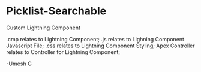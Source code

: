 # Picklist-Searchable
Custom Lightning Component

.cmp relates to Lightning Component;
.js relates to Lighning Component Javascript File;
.css relates to Lightning Component Styling;
Apex Controller relates to Controller for Lightning Component;

-Umesh G
